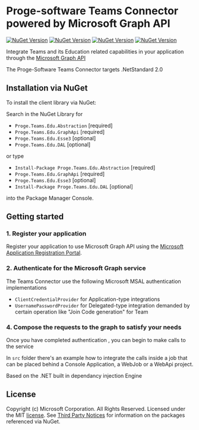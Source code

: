 # Proge-software Teams Connector powered by Microsoft Graph API

[![NuGet Version](https://buildstats.info/nuget/Proge.Teams.Edu.Abstraction)](https://www.nuget.org/packages/Proge.Teams.Edu.Abstraction/)
[![NuGet Version](https://buildstats.info/nuget/Proge.Teams.Edu.GraphApi)](https://www.nuget.org/packages/Proge.Teams.Edu.GraphApi/)
[![NuGet Version](https://buildstats.info/nuget/Proge.Teams.Edu.Esse3)](https://www.nuget.org/packages/Proge.Teams.Edu.Esse3/)
[![NuGet Version](https://buildstats.info/nuget/Proge.Teams.Edu.DAL)](https://www.nuget.org/packages/Proge.Teams.Edu.DAL/)


Integrate Teams and its Education related capabilities in your application 
through the [Microsoft Graph API](https://graph.microsoft.io) 

The Proge-Software Teams Connector targets .NetStandard 2.0

## Installation via NuGet

To install the client library via NuGet:

Search in the NuGet Library for 
* `Proge.Teams.Edu.Abstraction` [required]
* `Proge.Teams.Edu.GraphApi` [required]
* `Proge.Teams.Edu.Esse3` [optional]
* `Proge.Teams.Edu.DAL` [optional]

or type 

* `Install-Package Proge.Teams.Edu.Abstraction` [required]
* `Proge.Teams.Edu.GraphApi` [required]
* `Proge.Teams.Edu.Esse3` [optional]
* `Install-Package Proge.Teams.Edu.DAL` [optional]

into the Package Manager Console.

## Getting started

### 1. Register your application

Register your application to use Microsoft Graph API using the [Microsoft Application Registration Portal](https://aka.ms/appregistrations).

### 2. Authenticate for the Microsoft Graph service

The Teams Connector use the following Microsoft MSAL authentication implementations
* `ClientCredentialProvider` for Application-type integrations
* `UsernamePasswordProvider` for Delegated-type integration demanded by certain operation like "Join Code generation" for Team

### 4. Compose the requests to the graph to satisfy your needs

Once you have completed authentication , you can begin to make calls to the service

In `src` folder there's an example how to integrate the calls inside a job that can be
placed behind a Console Application, a WebJob or a WebApi project.

Based on the .NET built in dependancy injection Engine


## License

Copyright (c) Microsoft Corporation. All Rights Reserved. Licensed under the MIT [license](LICENSE.txt). See [Third Party Notices](https://github.com/microsoftgraph/msgraph-sdk-dotnet/blob/master/THIRD%20PARTY%20NOTICES) for information on the packages referenced via NuGet.
